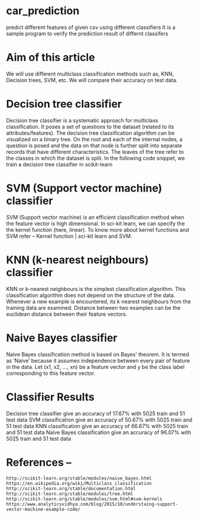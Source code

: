 # car_prediction
predict different features of given csv using different classifiers 
It is a sample program to verify the prediction result of differnt classifers
# Aim of this article
We will use different multiclass classification methods such as, KNN, Decision trees, SVM, etc. We will compare their accuracy on test data.
# Decision tree classifier 
Decision tree classifier is a systematic approach for multiclass classification. It poses a set of questions to the dataset (related to its attributes/features). The decision tree classification algorithm can be visualized on a binary tree. On the root and each of the internal nodes, a question is posed and the data on that node is further split into separate records that have different characteristics. The leaves of the tree refer to the classes in which the dataset is split. In the following code snippet, we train a decision tree classifier in scikit-learn
# SVM (Support vector machine) classifier 
SVM (Support vector machine) is an efficient classification method when the feature vector is high dimensional. In sci-kit learn, we can specify the the kernel function (here, linear). To know more about kernel functions and SVM refer – Kernel function | sci-kit learn and SVM.
# KNN (k-nearest neighbours) classifier 
KNN or k-nearest neighbours is the simplest classification algorithm. This classification algorithm does not depend on the structure of the data. Whenever a new example is encountered, its k nearest neighbours from the training data are examined. Distance between two examples can be the euclidean distance between their feature vectors.
# Naive Bayes classifier
Naive Bayes classification method is based on Bayes’ theorem. It is termed as ‘Naive’ because it assumes independence between every pair of feature in the data. Let (x1, x2, …, xn) be a feature vector and y be the class label corresponding to this feature vector.
# Classifier Results
Decision tree classifier give an accuracy of 17.67% with 5025 train and 51 test data
SVM classification give an accuracy of 50.67% with 5025 train and 51 test data
KNN  classification give an accuracy of 66.67% with 5025 train and 51 test data
Naive Bayes classification give an accuracy of 96.07% with 5025 train and 51 test data
# References –

    http://scikit-learn.org/stable/modules/naive_bayes.html
    https://en.wikipedia.org/wiki/Multiclass_classification
    http://scikit-learn.org/stable/documentation.html
    http://scikit-learn.org/stable/modules/tree.html
    http://scikit-learn.org/stable/modules/svm.html#svm-kernels
    https://www.analyticsvidhya.com/blog/2015/10/understaing-support-vector-machine-example-code/
